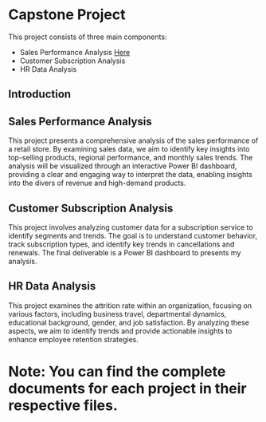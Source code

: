 # Capstone Project

This project consists of three main components:
 
-  Sales Performance Analysis  [Here](docs/sales-performance-analysis.md)  
-  Customer Subscription Analysis
-  HR Data Analysis

## Introduction

##  Sales Performance Analysis
This project presents a comprehensive analysis of the sales performance of a retail store. 
By examining sales data, we aim to identify key insights into top-selling products, regional performance, and monthly sales trends.
The analysis will be visualized through an interactive Power BI dashboard, providing a clear and engaging way to interpret the data,
enabling insights into the divers of revenue and high-demand products.


##  Customer Subscription Analysis
This project involves analyzing customer data for a subscription service to identify segments and trends. The goal is to understand customer behavior, track subscription types, and identify key trends in cancellations and renewals. The final deliverable is a Power BI dashboard to presents my analysis.

## HR Data Analysis

This project examines the attrition rate within an organization, focusing on various factors, including business travel, departmental dynamics, educational background, gender, and job satisfaction. By analyzing these aspects, we aim to identify trends and provide actionable insights to enhance employee retention strategies.

# Note: You can find the complete documents for each project in their respective files.

